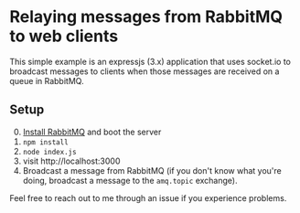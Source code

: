 # Relaying messages from RabbitMQ to web clients

This simple example is an expressjs (3.x) application that uses socket.io to broadcast messages to clients when those messages are received on a queue in RabbitMQ. 

## Setup

0. [Install RabbitMQ](http://www.rabbitmq.com/download.html) and boot the server
1. `npm install`
2. `node index.js`
3. visit http://localhost:3000 
4. Broadcast a message from RabbitMQ (if you don't know what you're doing, broadcast a message to the `amq.topic` exchange).

Feel free to reach out to me through an issue if you experience problems.
